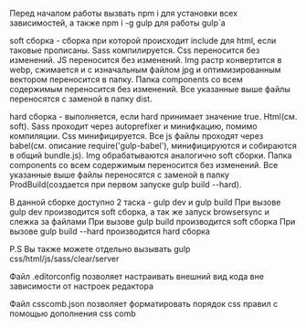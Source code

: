 Перед началом работы вызвать npm i для установки всех зависимостей, а также npm i -g gulp для работы gulp`а

soft сборка - сборка при которой происходит include для html, если таковые прописаны. 
Sass компилируется. Сss переносится без изменений. JS переносится без изменений.
Img растр конвертится в webp, сжимается и с изначальным файлом jpg и оптимизированным вектором переносится в папку.
Папка components со всем содержимым переносится без изменений.
Все указанные выше файлы переносятся с заменой в папку dist.

hard сборка - выполняется, если hard принимает значение true. Html(см. soft). Sass проходит через autoprefixer и минифкацию, помимо компиляции.
Сss минифицируется. Все js файлы проходят через babel(см. описание require('gulp-babel'), минифицируются и собираются в общий bundle.js).
Img обрабатываются аналогично soft сборки. Папка components со всем содержимым переносится без изменений.
Все указанные выше файлы переносятся с заменой в папку ProdBuild(создается при первом запуске gulp build --hard).

В данной сборке доступно 2 таска - gulp dev и gulp build
При вызове gulp dev производится soft сборка, а так же запуск browsersync и слежка за файлами
При вызове gulp build производится soft сборка
При вызове gulp build --hard производится hard сборка

P.S Вы также можете отдельно вызывать gulp css/html/js/sass/clear/server

Файл .editorconfig позволяет настраивать внешний вид кода вне зависимости от настроек редактора

Файл csscomb.json позволяет форматировать порядок css правил с помощью дополнения css comb
